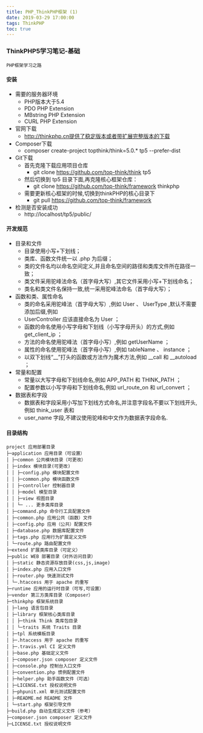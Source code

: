 ```yaml
---
title: PHP_ThinkPHP框架 (1)
date: 2019-03-29 17:00:00
tags: ThinkPHP
toc: true
---
```


### ThinkPHP5学习笔记-基础
    PHP框架学习之路

<!-- more -->

#### 安装
- 需要的服务器环境
    * PHP版本大于5.4
    * PDO PHP Extension
    * MBstring PHP Extension
    * CURL PHP Extension
- 官网下载
    * http://thinkphp.cn提供了稳定版本或者带扩展完整版本的下载
- Composer下载
    * composer create-project topthink/think=5.0.* tp5 --prefer-dist
- Git下载
    * 首先克隆下载应用项目仓库
        * git clone https://github.com/top-think/think tp5
    * 然后切换到 tp5 目录下面,再克隆核心框架仓库：
        * git clone https://github.com/top-think/framework thinkphp
    * 需要更新核心框架的时候,切换到thinkPHP的核心目录下
        * git pull https://github.com/top-think/framework
- 检测是否安装成功
    * http://localhost/tp5/public/

#### 开发规范
- 目录和文件
    * 目录使用小写+下划线；
    * 类库、函数文件统一以 .php 为后缀；
    * 类的文件名均以命名空间定义,并且命名空间的路径和类库文件所在路径一致；
    * 类文件采用驼峰法命名（首字母大写）,其它文件采用小写+下划线命名；
    * 类名和类文件名保持一致,统一采用驼峰法命名（首字母大写）；
- 函数和类、属性命名
    * 类的命名采用驼峰法（首字母大写）,例如 User 、 UserType ,默认不需要添加后缀,例如
    * UserController 应该直接命名为 User ；
    * 函数的命名使用小写字母和下划线（小写字母开头）的方式,例如 get_client_ip ；
    * 方法的命名使用驼峰法（首字母小写）,例如 getUserName ；
    * 属性的命名使用驼峰法（首字母小写）,例如 tableName 、 instance ；
    * 以双下划线“__”打头的函数或方法作为魔术方法,例如 __call 和 __autoload ；
- 常量和配置
    * 常量以大写字母和下划线命名,例如 APP_PATH 和 THINK_PATH ；
    * 配置参数以小写字母和下划线命名,例如 url_route_on 和 url_convert ；
- 数据表和字段
    * 数据表和字段采用小写加下划线方式命名,并注意字段名不要以下划线开头,例如 think_user 表和
    * user_name 字段,不建议使用驼峰和中文作为数据表字段命名.

#### 目录结构
    project 应用部署目录 
    ├─application 应用目录（可设置）
    │ ├─common 公共模块目录（可更改）
    │ ├─index 模块目录(可更改)
    │ │ ├─config.php 模块配置文件
    │ │ ├─common.php 模块函数文件
    │ │ ├─controller 控制器目录
    │ │ ├─model 模型目录
    │ │ ├─view 视图目录
    │ │ └─ ... 更多类库目录
    │ ├─command.php 命令行工具配置文件
    │ ├─common.php 应用公共（函数）文件
    │ ├─config.php 应用（公共）配置文件
    │ ├─database.php 数据库配置文件
    │ ├─tags.php 应用行为扩展定义文件
    │ └─route.php 路由配置文件 
    ├─extend 扩展类库目录（可定义） 
    ├─public WEB 部署目录（对外访问目录）
    │ ├─static 静态资源存放目录(css,js,image)
    │ ├─index.php 应用入口文件
    │ ├─router.php 快速测试文件
    │ └─.htaccess 用于 apache 的重写 
    ├─runtime 应用的运行时目录（可写,可设置） 
    ├─vendor 第三方类库目录（Composer） 
    ├─thinkphp 框架系统目录
    │ ├─lang 语言包目录
    │ ├─library 框架核心类库目录
    │ │ ├─think Think 类库包目录
    │ │ └─traits 系统 Traits 目录
    │ ├─tpl 系统模板目录
    │ ├─.htaccess 用于 apache 的重写
    │ ├─.travis.yml CI 定义文件
    │ ├─base.php 基础定义文件
    │ ├─composer.json composer 定义文件
    │ ├─console.php 控制台入口文件
    │ ├─convention.php 惯例配置文件
    │ ├─helper.php 助手函数文件（可选）
    │ ├─LICENSE.txt 授权说明文件
    │ ├─phpunit.xml 单元测试配置文件
    │ ├─README.md README 文件
    │ └─start.php 框架引导文件 
    ├─build.php 自动生成定义文件（参考） 
    ├─composer.json composer 定义文件 
    ├─LICENSE.txt 授权说明文件
